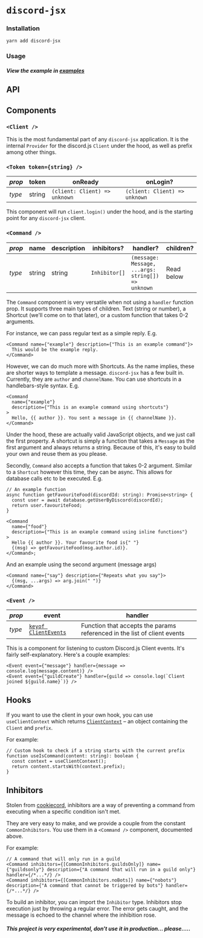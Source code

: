 # `discord-jsx`

### Installation

```
yarn add discord-jsx
```

### Usage

##### View the example in [examples](examples/index.tsx)

## API

## Components

### `<Client />`

This is the most fundamental part of any `discord-jsx` application. It is the internal `Provider` for the discord.js `Client` under the hood, as well as prefix among other things.

### `<Token token={string} />`

| _prop_ | token  | onReady                       | onLogin?                      |
| ------ | ------ | ----------------------------- | ----------------------------- |
| _type_ | string | `(client: Client) => unknown` | `(client: Client) => unknown` |

This component will run `client.login()` under the hood, and is the starting point for any `discord-jsx` client.

### `<Command />`

| _prop_ | name   | description | inhibitors?   | handler?                                           | children?  |
| ------ | ------ | ----------- | ------------- | -------------------------------------------------- | ---------- |
| _type_ | string | string      | `Inhibitor[]` | `(message: Message, ...args: string[]) => unknown` | Read below |

The `Command` component is very versatile when not using a `handler` function prop. It supports three main types of children. Text (string or number), a Shortcut (we'll come on to that later), or a custom function that takes 0-2 arguments.

For instance, we can pass regular text as a simple reply. E.g.

```tsx
<Command name={"example"} description={"This is an example command"}>
  This would be the example reply.
</Command>
```

However, we can do much more with Shortcuts. As the name implies, these are shorter ways to template a message. `discord-jsx` has a few built in. Currently, they are `author` and `channelName`. You can use shortcuts in a handlebars-style syntax. E.g.

```tsx
<Command
  name={"example"}
  description={"This is an example command using shortcuts"}
>
  Hello, {{ author }}. You sent a message in {{ channelName }}.
</Command>
```

Under the hood, these are actually valid JavaScript objects, and we just call the first property. A shortcut is simply a function that takes a `Message` as the first argument and always returns a string. Because of this, it's easy to build your own and reuse them as you please.

Secondly, `Command` also accepts a function that takes 0-2 argument. Similar to a `Shortcut` however this time, they can be async. This allows for database calls etc to be executed. E.g.

```tsx
// An example function
async function getFavouriteFood(discordId: string): Promise<string> {
  const user = await database.getUserByDiscord(discordId);
  return user.favouriteFood;
}

<Command
  name={"food"}
  description={"This is an example command using inline functions"}
>
  Hello {{ author }}. Your favourite food is{" "}
  {(msg) => getFavouriteFood(msg.author.id)}.
</Command>;
```

And an example using the second argument (message args)

```tsx
<Command name={"say"} description={"Repeats what you say"}>
  {(msg, ...args) => arg.join(" ")}
</Command>
```

### `<Event />`

| _prop_ | event                                                                          | handler                                                                  |
| ------ | ------------------------------------------------------------------------------ | ------------------------------------------------------------------------ |
| _type_ | [`keyof ClientEvents`](https://discord.js.org/#/docs/main/stable/class/Client) | Function that accepts the params referenced in the list of client events |

This is a component for listening to custom Discord.js Client events. It's fairly self-explanatory. Here's a couple examples:

```tsx
<Event event={"message"} handler={message => console.log(message.content)} />
<Event event={"guildCreate"} handler={guild => console.log(`Client joined ${guild.name}`)} />
```

## Hooks

If you want to use the client in your own hook, you can use `useClientContext` which returns [`ClientContext`](./src/context.ts) – an object containing the `Client` and `prefix`.

For example:

```tsx
// Custom hook to check if a string starts with the current prefix
function useIsCommand(content: string): boolean {
  const context = useClientContext();
  return content.startsWith(context.prefix);
}
```

## Inhibitors

Stolen from [cookiecord](https://github.com/cookiecord/cookiecord), inhibitors are a way of preventing a command from executing when a specific condition isn't met.

They are very easy to make, and we provide a couple from the constant `CommonInhibitors`. You use them in a `<Command />` component, documented above.

For example:

```tsx
// A command that will only run in a guild
<Command inhibitors={[CommonInhibitors.guildsOnly]} name={"guildsonly"} description={"A command that will run in a guild only"} handler={/*...*/} />
<Command inhibitors={[CommonInhibitors.noBots]} name={"nobots"} description={"A command that cannot be triggered by bots"} handler={/*...*/} />
```

To build an inhibitor, you can import the `Inhibitor` type. Inhibitors stop execution just by throwing a regular error. The error gets caught, and the message is echoed to the channel where the inhibition rose.

##### This project is very experimental, don't use it in production... please.....
